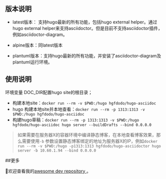 ## 版本说明

* latest版本： 支持hugo最新的所有功能，包括hugo external helper。通过hugo external helper来支持asciidoctor。但是目前不支持asciidoctor插件，例如asciidoctor-diagram。

* alpine版本：同latest版本
* plantuml版本：支持hugo最新的所有功能，并安装了asciidoctor-diagram及plantuml运行环境。


## 使用说明

环境变量 DOC_DIR配置hugo site的根目录；

* 构建本地site：`docker run --rm -v $PWD:/hugo hgfdodo/hugo-asciidoc`
* hugo 构建本地site并本地查看：`docker run --rm -p 1313:1313 -v $PWD:/hugo hgfdodo/hugo-asciidoc`
* 构建hugo草稿：`docker run --rm -p 1313:1313 -v $PWD:/hugo hgfdodo/hugo-asciidoc hugo server --buildDrafts --bind 0.0.0.0`

> 如果需要在服务器X的容器环境中编译静态博客，在本地查看博客效果，那么需要使用`-b` 参数设置静态博客绑定的地址为服务器X的IP，例如`docker run --rm -v $PWD:/hugo -p1313:1313 hgfdodo/hugo-asciidoctor hugo server -b 10.60.1.94 --bind 0.0.0.0`

##更多

👏欢迎查看我的[awesome dev repository ](https://github.com/hgfkeep)。
